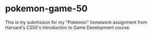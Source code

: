 # pokemon-game-50
This is my submission for my "Pokemon" homework assignment from Harvard's CS50's Introduction to Game Development course.
